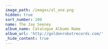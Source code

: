 ```yaml
---
image_path: /images/al_one.png
hidden: true
sort_number: 100
name: The Jay Seeney
album_name: Catalogue Albumn Name
album_url: 'http://goldenrobotrecords.com/'
_hide_content: true
---
```

